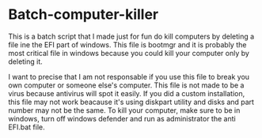 # Batch-computer-killer
This is a batch script that I made just for fun do kill computers by deleting a file ine the EFI part of windows. This file is bootmgr and it is probably the most critical file in windows because you could kill your computer only by deleting it.

I want to precise that I am not responsable if you use this file to break you own computer or someone else's computer.
This file is not made to be a virus because antivirus will spot it easily.
If you did a custom installation, this file may not work beacause it's using diskpart utility and disks and part number may not be the same.
To kill your computer, make sure to be in windows, turn off windows defender and run as administrator the anti EFI.bat file.
